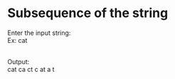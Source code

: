 # Subsequence of the string

Enter the input string:
<br>
Ex:  cat
<br>
<br>

Output:
<br>
cat
ca
ct
c
at
a
t
